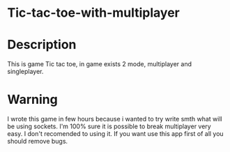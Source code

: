 # Tic-tac-toe-with-multiplayer
# Description
This is game Tic tac toe, in game exists 2 mode, multiplayer and singleplayer.

# Warning
I wrote this game in few hours because i wanted to try write smth what will be using sockets. I'm 100% sure it is possible to break multiplayer very easy. I don't recomended to using it. If you want use this app first of all you should remove bugs.
